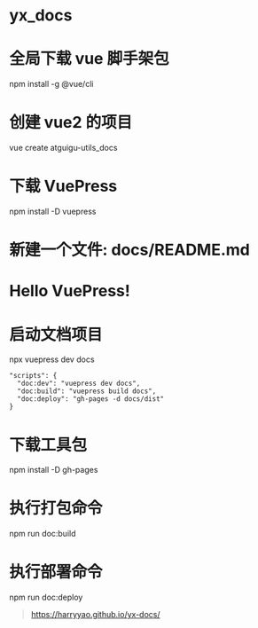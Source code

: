 # yx_docs

# 全局下载 vue 脚手架包
npm install -g @vue/cli
# 创建 vue2 的项目
vue create atguigu-utils_docs


# 下载 VuePress
npm install -D vuepress

# 新建一个文件: docs/README.md
# Hello VuePress!

# 启动文档项目
npx vuepress dev docs

```
"scripts": {
  "doc:dev": "vuepress dev docs",
  "doc:build": "vuepress build docs",
  "doc:deploy": "gh-pages -d docs/dist"
}
```


# 下载工具包
npm install -D gh-pages
# 执行打包命令
npm run doc:build
# 执行部署命令
npm run doc:deploy


> https://harryyao.github.io/yx-docs/
